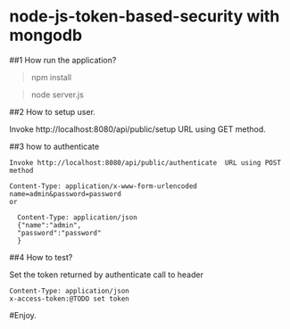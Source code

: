 # node-js-token-based-security with mongodb

##1 How run the application?

  >npm install 

  >node server.js
  
##2 How to setup user.

   Invoke  http://localhost:8080/api/public/setup URL using GET method.
   
##3 how to authenticate

    Invoke http://localhost:8080/api/public/authenticate  URL using POST method

    Content-Type: application/x-www-form-urlencoded
    name=admin&password=password
    or 
    
      Content-Type: application/json
      {"name":"admin",
      "password":"password"
      }
      
##4 How to test?

  Set the token returned by authenticate call to header

    Content-Type: application/json
    x-access-token:@TODO set token 

#Enjoy.

 
